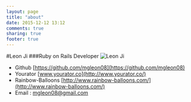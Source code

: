 ```yaml
---
layout: page
title: "about"
date: 2015-12-12 13:12
comments: true
sharing: true
footer: true
---
```

#Leon Ji
###Ruby on Rails Developer
![Leon Ji](https://avatars1.githubusercontent.com/u/13741096?v=3&s=460)

*	 Github [https://github.com/mgleon08](https://github.com/mgleon08)
*  Yourator [www.yourator.co](http://www.yourator.co/)
*  Rainbow-Balloons [http://www.rainbow-balloons.com/](http://www.rainbow-balloons.com/)
*  Email : mgleon08@gmail.com